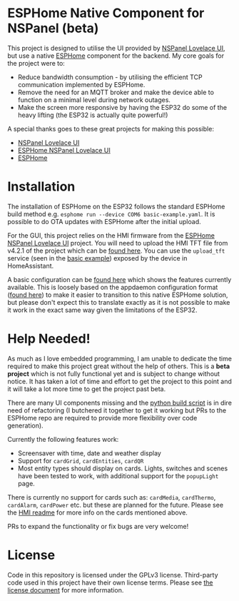 # ESPHome Native Component for NSPanel (beta)

This project is designed to utilise the UI provided by [NSPanel Lovelace UI](https://github.com/joBr99/nspanel-lovelace-ui), but use a native [ESPHome](https://github.com/esphome/esphome) component for the backend. My core goals for the project were to:
- Reduce bandwidth consumption - by utilising the efficient TCP communication implemented by ESPHome.
- Remove the need for an MQTT broker and make the device able to function on a minimal level during network outages.
- Make the screen more responsive by having the ESP32 do some of the heavy lifting (the ESP32 is actually quite powerful!)

A special thanks goes to these great projects for making this possible:
- [NSPanel Lovelace UI](https://github.com/joBr99/nspanel-lovelace-ui)
- [ESPHome NSPanel Lovelace UI](https://github.com/sairon/esphome-nspanel-lovelace-ui)
- [ESPHome](https://github.com/esphome/esphome)

# Installation

The installation of ESPHome on the ESP32 follows the standard ESPHome build method e.g. `esphome run --device COM6 basic-example.yaml`. It is possible to do OTA updates with ESPHome after the initial upload.

For the GUI, this project relies on the HMI firmware from the [ESPHome NSPanel Lovelace UI](https://github.com/sairon/esphome-nspanel-lovelace-ui) project. You will need to upload the HMI TFT file from v4.2.1 of the project which can be [found here](https://github.com/joBr99/nspanel-lovelace-ui/tree/v4.2.1/HMI). You can use the `upload_tft` service (seen in the [basic example](basic-example.yaml#L131)) exposed by the device in HomeAssistant.

A basic configuration can be [found here](basic-example.yaml) which shows the features currently available. This is loosely based on the appdaemon configuration format ([found here](https://github.com/joBr99/nspanel-lovelace-ui/blob/v4.2.1/appdaemon/apps-simple.yaml)) to make it easier to transition to this native ESPHome solution, but please don't expect this to translate exactly as it is not possible to make it work in the exact same way given the limitations of the ESP32.

# Help Needed!

As much as I love embedded programming, I am unable to dedicate the time required to make this project great without the help of others.
This is a **beta project** which is not fully functional yet and is subject to change without notice. It has taken a lot of time and effort to get the project to this point and it will take a lot more time to get the project past beta.

There are many UI components missing and the [python build script](components/nspanel_lovelace/__init__.py) is in dire need of refactoring (I butchered it together to get it working but PRs to the ESPHome repo are required to provide more flexibility over code generation).

Currently the following features work:
- Screensaver with time, date and weather display
- Support for `cardGrid`, `cardEntities`, `cardQR`
- Most entity types should display on cards. Lights, switches and scenes have been tested to work, with additional support for the `popupLight` page.

There is currently no support for cards such as: `cardMedia`, `cardThermo`, `cardAlarm`, `cardPower` etc. but these are planned for the future.
Please see the [HMI readme](https://github.com/joBr99/nspanel-lovelace-ui/tree/main/HMI) for more info on the cards mentioned above.

PRs to expand the functionality or fix bugs are very welcome!

# License

Code in this repository is licensed under the GPLv3 license. Third-party code used in this project have their own license terms. Please see [the license document](LICENSE) for more information.